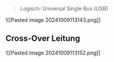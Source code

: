 > Logisch: Universal Single Bus (USB)

![[Pasted image 20241009113143.png]]
## Cross-Over Leitung
![[Pasted image 20241009113152.png]]
